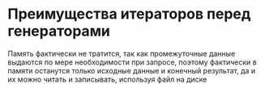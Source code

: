 # Преимущества итераторов перед генераторами

Память фактически не тратится, так как промежуточные данные выдаются по мере необходимости при запросе, поэтому фактически в памяти останутся только исходные данные и конечный результат, да и их можно читать и записывать, используя файл на диске

